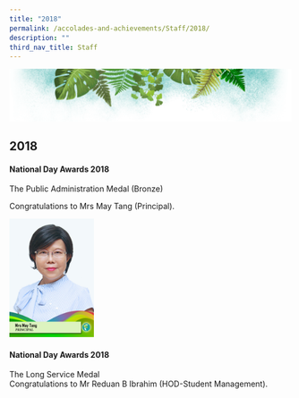 ```yaml
---
title: "2018"
permalink: /accolades-and-achievements/Staff/2018/
description: ""
third_nav_title: Staff
---
```

![](/images/Banner.png)

2018
----

#### National Day Awards 2018

The Public Administration Medal (Bronze)  
  
Congratulations to Mrs May Tang (Principal).

<img src="/images/Mrs%20May%20Tang-FINAL.jpg" style="width:30%">


#### National Day Awards 2018

  
The Long Service Medal  
Congratulations to Mr Reduan B Ibrahim (HOD-Student Management).